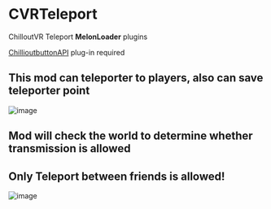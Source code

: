 # CVRTeleport
ChilloutVR Teleport **MelonLoader** plugins

[ChillioutbuttonAPI](https://github.com/MistressPlague/ChilloutButtonAPI) plug-in required

## This mod can  teleporter to players,  also can save teleporter point
![image](https://user-images.githubusercontent.com/47291058/185799499-73c13602-0263-4ed8-8171-f235737e0aa8.png)

## **Mod will check the world to determine whether transmission is allowed**  
## **Only Teleport between friends is allowed!**
![image](https://user-images.githubusercontent.com/47291058/185753126-035d654a-738f-4742-8151-4526201f39eb.png)
